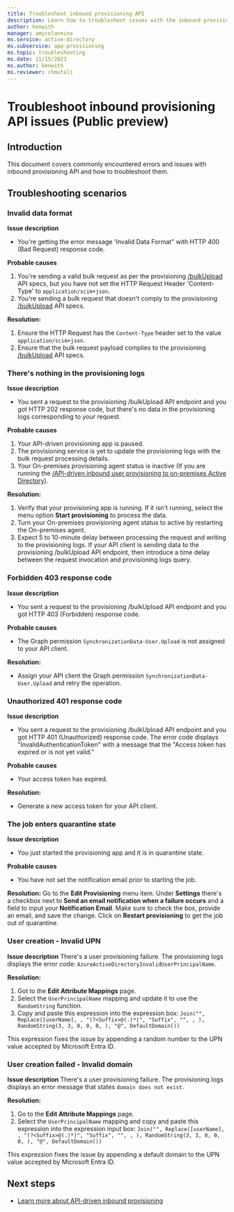 ```yaml
---
title: Troubleshoot inbound provisioning API
description: Learn how to troubleshoot issues with the inbound provisioning API.
author: kenwith
manager: amycolannino
ms.service: active-directory
ms.subservice: app-provisioning
ms.topic: troubleshooting
ms.date: 11/15/2023
ms.author: kenwith
ms.reviewer: chmutali
---
```


# Troubleshoot inbound provisioning API issues (Public preview)

## Introduction

This document covers commonly encountered errors and issues with inbound provisioning API and how to troubleshoot them.

## Troubleshooting scenarios

### Invalid data format 

**Issue description**
* You're getting the error message 'Invalid Data Format" with HTTP 400 (Bad Request) response code.

**Probable causes**
1. You're sending a valid bulk request as per the provisioning [/bulkUpload](/graph/api/synchronization-synchronizationjob-post-bulkupload) API specs, but you have not set the HTTP Request Header 'Content-Type' to `application/scim+json`. 
2. You're sending a bulk request that doesn't comply to the provisioning [/bulkUpload](/graph/api/synchronization-synchronizationjob-post-bulkupload) API specs.

**Resolution:**
1. Ensure the HTTP Request has the `Content-Type` header set to the value ```application/scim+json```.
1. Ensure that the bulk request payload complies to the provisioning [/bulkUpload](/graph/api/synchronization-synchronizationjob-post-bulkupload) API specs.

### There's nothing in the provisioning logs

**Issue description**
* You sent a request to the provisioning /bulkUpload API endpoint and you got HTTP 202 response code, but there's no data in the provisioning logs corresponding to your request. 

**Probable causes**
1. Your API-driven provisioning app is paused. 
1. The provisioning service is yet to update the provisioning logs with the bulk request processing details.
2. Your On-premises provisioning agent status is inactive (If you are running the [/API-driven inbound user provisioning to on-premises Active Directory](https://go.microsoft.com/fwlink/?linkid=2245182)).


**Resolution:**
1. Verify that your provisioning app is running. If it isn't running, select the menu option **Start provisioning** to process the data.
2. Turn your On-premises provisioning agent status to active by restarting the On-premises agent.
1. Expect 5 to 10-minute delay between processing the request and writing to the provisioning logs. If your API client is sending data to the provisioning /bulkUpload API endpoint, then introduce a time delay between the request invocation and provisioning logs query. 

### Forbidden 403 response code 

**Issue description**
* You sent a request to the provisioning /bulkUpload API endpoint and you got HTTP 403 (Forbidden) response code. 

**Probable causes**
* The Graph permission `SynchronizationData-User.Upload` is not assigned to your API client. 

**Resolution:**
* Assign your API client the Graph permission `SynchronizationData-User.Upload` and retry the operation. 

### Unauthorized 401 response code

**Issue description**
* You sent a request to the provisioning /bulkUpload API endpoint and you got HTTP 401 (Unauthorized) response code. The error code displays "InvalidAuthenticationToken" with a message that the "Access token has expired or is not yet valid."  

**Probable causes**
* Your access token has expired. 

**Resolution:**
* Generate a new access token for your API client. 

### The job enters quarantine state

**Issue description**
* You just started the provisioning app and it is in quarantine state. 

**Probable causes**
* You have not set the notification email prior to starting the job. 

**Resolution:**
Go to the **Edit Provisioning** menu item. Under **Settings** there's a checkbox next to **Send an email notification when a failure occurs** and a field to input your **Notification Email**. Make sure to check the box, provide an email, and save the change. Click on **Restart provisioning** to get the job out of quarantine. 

### User creation - Invalid UPN

**Issue description**
There's a user provisioning failure. The provisioning logs displays the error code: ```AzureActiveDirectoryInvalidUserPrincipalName```.  

**Resolution:**
1. Got to the **Edit Attribute Mappings** page.
2. Select the ```UserPrincipalName``` mapping and update it to use the ```RandomString``` function. 
3. Copy and paste this expression into the expression box:
```Join("", Replace([userName], , "(?<Suffix>@(.)*)", "Suffix", "", , ), RandomString(3, 3, 0, 0, 0, ), "@", DefaultDomain())```

This expression fixes the issue by appending a random number to the UPN value accepted by Microsoft Entra ID.

### User creation failed - Invalid domain

**Issue description**
There's a user provisioning failure. The provisioning logs displays an error message that states ```domain does not exist```.  

**Resolution:**
1. Go to the **Edit Attribute Mappings** page. 
2. Select the ```UserPrincipalName``` mapping and copy and paste this expression into the expression input box: 
```Join("", Replace([userName], , "(?<Suffix>@(.)*)", "Suffix", "", , ), RandomString(3, 3, 0, 0, 0, ), "@", DefaultDomain())```

This expression fixes the issue by appending a default domain to the UPN value accepted by Microsoft Entra ID. 

## Next steps

* [Learn more about API-driven inbound provisioning](inbound-provisioning-api-concepts.md)
